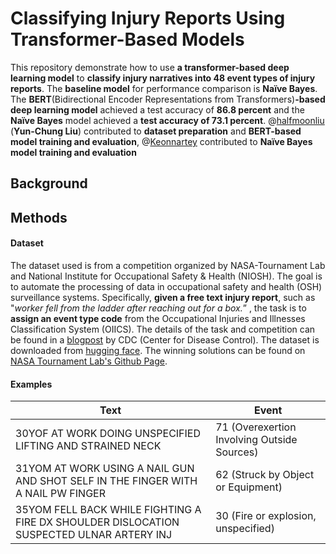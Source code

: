# Classifying Injury Reports Using Transformer-Based Models
This repository demonstrate how to use **a transformer-based deep learning model** to **classify injury narratives into 48 event types of injury reports**. The **baseline model** for performance comparison is **Naïve Bayes**. The **BERT**(Bidirectional Encoder Representations from Transformers)**-based deep learning model** achieved a test accuracy of **86.8 percent** and the **Naïve Bayes** model achieved a **test accuracy of 73.1 percent**. @[halfmoonliu](https://github.com/halfmoonliu) (**Yun-Chung Liu**) contributed to **dataset preparation** and **BERT-based model training and evaluation**, @[Keonnartey](https://github.com/Keonnartey) contributed to **Naïve Bayes model training and evaluation**

## Background

## Methods
#### Dataset
The dataset used is from a competition organized by NASA-Tournament Lab and National Institute for Occupational Safety & Health (NIOSH). The goal is to automate the processing of data in occupational safety and health (OSH) surveillance systems. Specifically, **given a free text injury report**, such as "*worker fell from the ladder after reaching out for a box.*” , the task is to **assign an event type code** from the Occupational Injuries and Illnesses Classification System (OIICS). The details of the task and competition can be found in a [blogpost](https://blogs.cdc.gov/niosh-science-blog/2020/02/26/ai-crowdsourcing/) by CDC (Center for Disease Control). The dataset is downloaded from [hugging face](https://huggingface.co/datasets/mayerantoine/injury-narrative-coding). The winning solutions can be found on [NASA Tournament Lab's Github Page](https://github.com/NASA-Tournament-Lab/CDC-NLP-Occ-Injury-Coding).

#### Examples

| Text | Event |
|---|---|
| 30YOF AT WORK DOING UNSPECIFIED LIFTING AND STRAINED NECK | 71 (Overexertion Involving Outside Sources) |
| 31YOM AT WORK USING A NAIL GUN AND SHOT SELF IN THE FINGER WITH A NAIL PW FINGER | 62 (Struck by Object or Equipment) |
| 35YOM FELL BACK WHILE FIGHTING A FIRE DX SHOULDER DISLOCATION SUSPECTED ULNAR ARTERY INJ | 30 (Fire or explosion, unspecified) |


